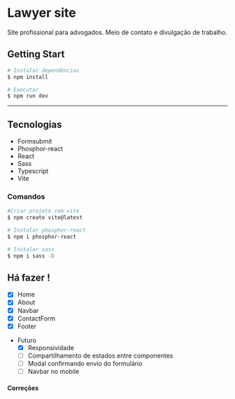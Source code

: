 # Lawyer site

Site profissional para advogados. Meio de contato e divulgação de trabalho.

## Getting Start

```bash
# Instalar dependências
$ npm install

# Executar
$ npm run dev
```

---

## Tecnologias

- Formsubmit
- Phosphor-react
- React
- Sass
- Typescript
- Vite

### Comandos

```bash
#Criar projeto com vite
$ npm create vite@latest

# Instalar phosphor-react
$ npm i phosphor-react

# Instalar sass
$ npm i sass -D
```

## Há fazer !

- [x] Home
- [x] About
- [x] Navbar
- [x] ContactForm
- [x] Footer

- Futuro
  - [x] Responsividade
  - [ ] Compartilhamento de estados entre componentes
  - [ ] Modal confirmando envio do formulário
  - [ ] Navbar no mobile

#### Correções
